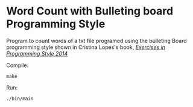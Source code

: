 # Word Count with Bulleting board Programming Style

Program to count words of a txt file programed using the bulleting Board programming style shown in Cristina Lopes's book, [*Exercises in Programming Style 2014*]( https://www.google.com/search?sa=X&sxsrf=ALeKk01rnGVwWf-mBIeDiLK1VlhuGBzdAQ:1610160543299&q=cristina+lopes+exercises+in+programming+style&stick=H4sIAAAAAAAAAONgFuLSz9U3MDU3qCqIV-LRT9c3NMqrMCoyNsvQkspOttJPys_P1k8sLcnIL7ICsYsV8vNyKh8xXmXkFnj5456w1GnGSWtOXmM8wsiFR72QBheba15JZkmlkBwXnxSSnRoMUjxcyG4oMcrYdWnaObYkwRglBoYc2TAHKSPB9jrNB9__v7fXEuJi9yz2yU9OzBFUkbtz_-JfoJgwF0dIYkV-Xn5upSADGHywV1LkFLG1OTB3xxt7QbHE__UPrns4SLAoMGgwGPY0MTJcTzZx0GJo2rfiEBsLB6MAgxWTBmMVEwcjzyJW3eSizOKSzLxEhZz8gtRihdSK1KLkzGIgKzNPoaAoP70oMTc3My9dobikMicVAIMmx7tBAQAA&ved=2ahUKEwj1sdu5643uAhWiA9QKHfUWBd4Qri4wE3oECAUQPA)

Compile:

    make
       
Run:
    
    ./bin/main
